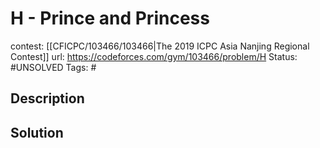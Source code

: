 # H - Prince and Princess

contest: [[CFICPC/103466/103466|The 2019 ICPC Asia Nanjing Regional Contest]]
url: https://codeforces.com/gym/103466/problem/H
Status: #UNSOLVED
Tags: #

## Description

## Solution

